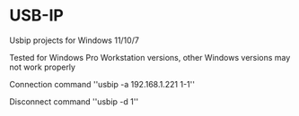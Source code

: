# USB-IP
Usbip projects for Windows 11/10/7

Tested for Windows Pro Workstation versions, other Windows versions may not work properly

Connection command
''usbip -a 192.168.1.221 1-1''

Disconnect command
''usbip -d 1''